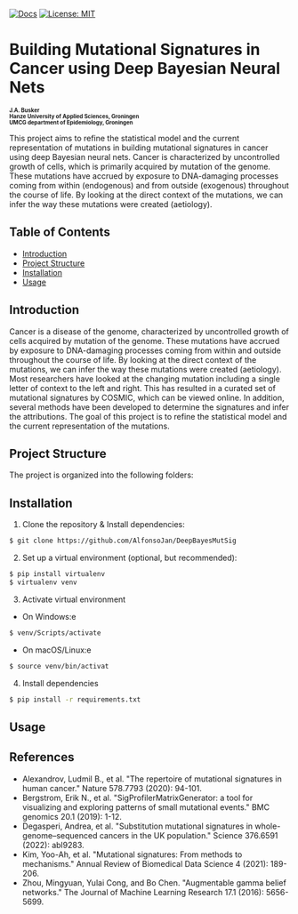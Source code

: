 [![Docs](https://img.shields.io/badge/docs-latest-blue.svg)](https://osf.io/t6j7u/wiki/home/) 
[![License: MIT](https://img.shields.io/badge/License-MIT-yellow.svg)](https://opensource.org/licenses/MIT)
# Building Mutational Signatures in Cancer using Deep Bayesian Neural Nets
<sub><sub>**J.A. Busker**</sub></sub>    
<sub><sub>**Hanze University of Applied Sciences, Groningen**</sub></sub>    
<sub><sub>**UMCG department of Epidemiology, Groningen**</sub></sub>

This project aims to refine the statistical model and the current representation of mutations in building mutational signatures in cancer using deep Bayesian neural nets. Cancer is characterized by uncontrolled growth of cells, which is primarily acquired by mutation of the genome. These mutations have accrued by exposure to DNA-damaging processes coming from within (endogenous) and from outside (exogenous) throughout the course of life. By looking at the direct context of the mutations, we can infer the way these mutations were created (aetiology).

## Table of Contents

- [Introduction](#Introduction)
- [Project Structure](#project-structure)
- [Installation](#installation)
- [Usage](#usage)


## Introduction

Cancer is a disease of the genome, characterized by uncontrolled growth of cells acquired by mutation of the genome. These mutations have accrued by exposure to DNA-damaging processes coming from within and outside throughout the course of life. By looking at the direct context of the mutations, we can infer the way these mutations were created (aetiology). Most researchers have looked at the changing mutation including a single letter of context to the left and right. This has resulted in a curated set of mutational signatures by COSMIC, which can be viewed online. In addition, several methods have been developed to determine the signatures and infer the attributions. The goal of this project is to refine the statistical model and the current representation of the mutations.


## Project Structure

The project is organized into the following folders:


## Installation

1. Clone the repository & Install dependencies:
```bash
$ git clone https://github.com/AlfonsoJan/DeepBayesMutSig
```

2. Set up a virtual environment (optional, but recommended):
```bash
$ pip install virtualenv
$ virtualenv venv
```

3. Activate virtual environment
* On Windows:e
```bash
$ venv/Scripts/activate
```

* On macOS/Linux:e
```bash
$ source venv/bin/activat
```

4. Install dependencies
```bash
$ pip install -r requirements.txt
```


## Usage


## References
- Alexandrov, Ludmil B., et al. "The repertoire of mutational signatures in human cancer." Nature 578.7793 (2020): 94-101.
- Bergstrom, Erik N., et al. "SigProfilerMatrixGenerator: a tool for visualizing and exploring patterns of small mutational events." BMC genomics 20.1 (2019): 1-12.
- Degasperi, Andrea, et al. "Substitution mutational signatures in whole-genome–sequenced cancers in the UK population." Science 376.6591 (2022): abl9283.
- Kim, Yoo-Ah, et al. "Mutational signatures: From methods to mechanisms." Annual Review of Biomedical Data Science 4 (2021): 189-206.
- Zhou, Mingyuan, Yulai Cong, and Bo Chen. "Augmentable gamma belief networks." The Journal of Machine Learning Research 17.1 (2016): 5656-5699.